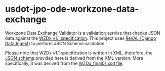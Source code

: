 # usdot-jpo-ode-workzone-data-exchange

Workzone Data Exchange Validator is a validation service that checks JSON data against the [WZDx v1.1 specification](https://github.com/usdot-jpo-ode/jpo-wzdx/blob/master/full-spec/full-spec.md).  This project uses [ReVAL (Django Data Ingest)](https://github.com/18F/django-data-ingest) to perform JSON Schema validation.

Please note that WZDx v1.1 specification is written in XML, therefore, the [JSON schema](https://github.com/18F/usdot-jpo-ode-workzone-data-exchange/blob/master/schema.json) provided here is derived from the XML version.  More specifically, it was derived from the [WZDx_final01.xsd file](https://github.com/usdot-jpo-ode/jpo-wzdx/blob/master/sample-files/WZDx_final01.xsd).